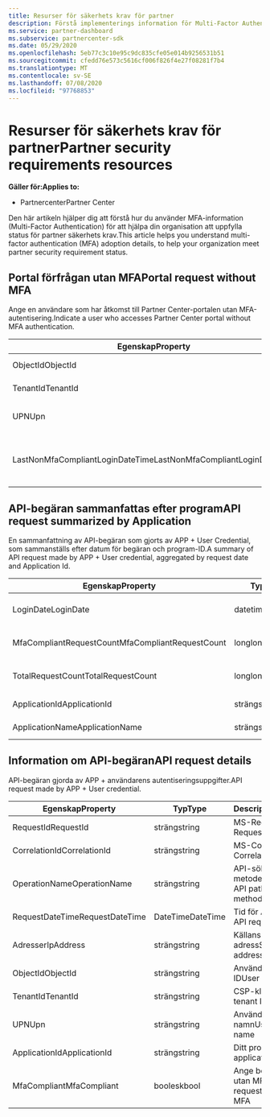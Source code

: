 ```yaml
---
title: Resurser för säkerhets krav för partner
description: Förstå implementerings information för Multi-Factor Authentication (MFA) för att uppfylla partner säkerhets kraven.
ms.service: partner-dashboard
ms.subservice: partnercenter-sdk
ms.date: 05/29/2020
ms.openlocfilehash: 5eb77c3c10e95c9dc835cfe05e014b9256531b51
ms.sourcegitcommit: cfedd76e573c5616cf006f826f4e27f08281f7b4
ms.translationtype: MT
ms.contentlocale: sv-SE
ms.lasthandoff: 07/08/2020
ms.locfileid: "97768853"
---
```

# <a name="partner-security-requirements-resources"></a><span data-ttu-id="83d7d-103">Resurser för säkerhets krav för partner</span><span class="sxs-lookup"><span data-stu-id="83d7d-103">Partner security requirements resources</span></span>

<span data-ttu-id="83d7d-104">**Gäller för:**</span><span class="sxs-lookup"><span data-stu-id="83d7d-104">**Applies to:**</span></span>

- <span data-ttu-id="83d7d-105">Partnercenter</span><span class="sxs-lookup"><span data-stu-id="83d7d-105">Partner Center</span></span>

<span data-ttu-id="83d7d-106">Den här artikeln hjälper dig att förstå hur du använder MFA-information (Multi-Factor Authentication) för att hjälpa din organisation att uppfylla status för partner säkerhets krav.</span><span class="sxs-lookup"><span data-stu-id="83d7d-106">This article helps you understand multi-factor authentication (MFA) adoption details, to help your organization meet partner security requirement status.</span></span> 

## <a name="portal-request-without-mfa"></a><span data-ttu-id="83d7d-107">Portal förfrågan utan MFA</span><span class="sxs-lookup"><span data-stu-id="83d7d-107">Portal request without MFA</span></span>

<span data-ttu-id="83d7d-108">Ange en användare som har åtkomst till Partner Center-portalen utan MFA-autentisering.</span><span class="sxs-lookup"><span data-stu-id="83d7d-108">Indicate a user who accesses Partner Center portal without MFA authentication.</span></span>

| <span data-ttu-id="83d7d-109">Egenskap</span><span class="sxs-lookup"><span data-stu-id="83d7d-109">Property</span></span>                            | <span data-ttu-id="83d7d-110">Typ</span><span class="sxs-lookup"><span data-stu-id="83d7d-110">Type</span></span>            | <span data-ttu-id="83d7d-111">Beskrivning</span><span class="sxs-lookup"><span data-stu-id="83d7d-111">Description</span></span>                           |
|-------------------------------------|-----------------|---------------------------------------|
| <span data-ttu-id="83d7d-112">ObjectId</span><span class="sxs-lookup"><span data-stu-id="83d7d-112">ObjectId</span></span>                            | <span data-ttu-id="83d7d-113">sträng</span><span class="sxs-lookup"><span data-stu-id="83d7d-113">string</span></span>          | <span data-ttu-id="83d7d-114">Användar objekt-ID</span><span class="sxs-lookup"><span data-stu-id="83d7d-114">User Object ID</span></span>                        |
| <span data-ttu-id="83d7d-115">TenantId</span><span class="sxs-lookup"><span data-stu-id="83d7d-115">TenantId</span></span>                            | <span data-ttu-id="83d7d-116">sträng</span><span class="sxs-lookup"><span data-stu-id="83d7d-116">string</span></span>          | <span data-ttu-id="83d7d-117">CSP-klient-ID</span><span class="sxs-lookup"><span data-stu-id="83d7d-117">CSP tenant ID</span></span>                         |
| <span data-ttu-id="83d7d-118">UPN</span><span class="sxs-lookup"><span data-stu-id="83d7d-118">Upn</span></span>                                 | <span data-ttu-id="83d7d-119">sträng</span><span class="sxs-lookup"><span data-stu-id="83d7d-119">string</span></span>          | <span data-ttu-id="83d7d-120">Användarens huvud namn</span><span class="sxs-lookup"><span data-stu-id="83d7d-120">User principal name</span></span>                   |
| <span data-ttu-id="83d7d-121">LastNonMfaCompliantLoginDateTime</span><span class="sxs-lookup"><span data-stu-id="83d7d-121">LastNonMfaCompliantLoginDateTime</span></span>    | <span data-ttu-id="83d7d-122">datetime</span><span class="sxs-lookup"><span data-stu-id="83d7d-122">datetime</span></span>        | <span data-ttu-id="83d7d-123">Senaste gången användaren loggar in utan MFA</span><span class="sxs-lookup"><span data-stu-id="83d7d-123">Latest time user login-in without MFA</span></span> |


## <a name="api-request-summarized-by-application"></a><span data-ttu-id="83d7d-124">API-begäran sammanfattas efter program</span><span class="sxs-lookup"><span data-stu-id="83d7d-124">API request summarized by Application</span></span>

<span data-ttu-id="83d7d-125">En sammanfattning av API-begäran som gjorts av APP + User Credential, som sammanställs efter datum för begäran och program-ID.</span><span class="sxs-lookup"><span data-stu-id="83d7d-125">A summary of API request made by APP + User credential, aggregated by request date and Application Id.</span></span>

| <span data-ttu-id="83d7d-126">Egenskap</span><span class="sxs-lookup"><span data-stu-id="83d7d-126">Property</span></span>                            | <span data-ttu-id="83d7d-127">Typ</span><span class="sxs-lookup"><span data-stu-id="83d7d-127">Type</span></span>            | <span data-ttu-id="83d7d-128">Description</span><span class="sxs-lookup"><span data-stu-id="83d7d-128">Description</span></span>               |
|-------------------------------------|-----------------|---------------------------|
| <span data-ttu-id="83d7d-129">LoginDate</span><span class="sxs-lookup"><span data-stu-id="83d7d-129">LoginDate</span></span>                           | <span data-ttu-id="83d7d-130">datetime</span><span class="sxs-lookup"><span data-stu-id="83d7d-130">datetime</span></span>        | <span data-ttu-id="83d7d-131">Datum för API-begäran</span><span class="sxs-lookup"><span data-stu-id="83d7d-131">API request date</span></span>          |
| <span data-ttu-id="83d7d-132">MfaCompliantRequestCount</span><span class="sxs-lookup"><span data-stu-id="83d7d-132">MfaCompliantRequestCount</span></span>            | <span data-ttu-id="83d7d-133">long</span><span class="sxs-lookup"><span data-stu-id="83d7d-133">long</span></span>            | <span data-ttu-id="83d7d-134">Antal begär Anden med MFA</span><span class="sxs-lookup"><span data-stu-id="83d7d-134">Request count with MFA</span></span>    |
| <span data-ttu-id="83d7d-135">TotalRequestCount</span><span class="sxs-lookup"><span data-stu-id="83d7d-135">TotalRequestCount</span></span>                   | <span data-ttu-id="83d7d-136">long</span><span class="sxs-lookup"><span data-stu-id="83d7d-136">long</span></span>            | <span data-ttu-id="83d7d-137">Totalt antal begär Anden</span><span class="sxs-lookup"><span data-stu-id="83d7d-137">Total request count</span></span>       |
| <span data-ttu-id="83d7d-138">ApplicationId</span><span class="sxs-lookup"><span data-stu-id="83d7d-138">ApplicationId</span></span>                       | <span data-ttu-id="83d7d-139">sträng</span><span class="sxs-lookup"><span data-stu-id="83d7d-139">string</span></span>          | <span data-ttu-id="83d7d-140">Program-ID</span><span class="sxs-lookup"><span data-stu-id="83d7d-140">The application ID</span></span>        |
| <span data-ttu-id="83d7d-141">ApplicationName</span><span class="sxs-lookup"><span data-stu-id="83d7d-141">ApplicationName</span></span>                     | <span data-ttu-id="83d7d-142">sträng</span><span class="sxs-lookup"><span data-stu-id="83d7d-142">string</span></span>          | <span data-ttu-id="83d7d-143">Program namnet</span><span class="sxs-lookup"><span data-stu-id="83d7d-143">The application name</span></span>      |


## <a name="api-request-details"></a><span data-ttu-id="83d7d-144">Information om API-begäran</span><span class="sxs-lookup"><span data-stu-id="83d7d-144">API request details</span></span>

<span data-ttu-id="83d7d-145">API-begäran gjorda av APP + användarens autentiseringsuppgifter.</span><span class="sxs-lookup"><span data-stu-id="83d7d-145">API request made by APP + User credential.</span></span> 

| <span data-ttu-id="83d7d-146">Egenskap</span><span class="sxs-lookup"><span data-stu-id="83d7d-146">Property</span></span>                            | <span data-ttu-id="83d7d-147">Typ</span><span class="sxs-lookup"><span data-stu-id="83d7d-147">Type</span></span>            | <span data-ttu-id="83d7d-148">Description</span><span class="sxs-lookup"><span data-stu-id="83d7d-148">Description</span></span>                              |
|-------------------------------------|-----------------|------------------------------------------|
| <span data-ttu-id="83d7d-149">RequestId</span><span class="sxs-lookup"><span data-stu-id="83d7d-149">RequestId</span></span>                           | <span data-ttu-id="83d7d-150">sträng</span><span class="sxs-lookup"><span data-stu-id="83d7d-150">string</span></span>          | <span data-ttu-id="83d7d-151">MS-RequestId</span><span class="sxs-lookup"><span data-stu-id="83d7d-151">MS-RequestId</span></span>                             |
| <span data-ttu-id="83d7d-152">CorrelationId</span><span class="sxs-lookup"><span data-stu-id="83d7d-152">CorrelationId</span></span>                       | <span data-ttu-id="83d7d-153">sträng</span><span class="sxs-lookup"><span data-stu-id="83d7d-153">string</span></span>          | <span data-ttu-id="83d7d-154">MS-CorrelationId</span><span class="sxs-lookup"><span data-stu-id="83d7d-154">MS-CorrelationId</span></span>                         |
| <span data-ttu-id="83d7d-155">OperationName</span><span class="sxs-lookup"><span data-stu-id="83d7d-155">OperationName</span></span>                       | <span data-ttu-id="83d7d-156">sträng</span><span class="sxs-lookup"><span data-stu-id="83d7d-156">string</span></span>          | <span data-ttu-id="83d7d-157">API-sökväg med metoden Request</span><span class="sxs-lookup"><span data-stu-id="83d7d-157">The API path with request method</span></span>         |
| <span data-ttu-id="83d7d-158">RequestDateTime</span><span class="sxs-lookup"><span data-stu-id="83d7d-158">RequestDateTime</span></span>                     | <span data-ttu-id="83d7d-159">DateTime</span><span class="sxs-lookup"><span data-stu-id="83d7d-159">DateTime</span></span>        | <span data-ttu-id="83d7d-160">Tid för API-begäran</span><span class="sxs-lookup"><span data-stu-id="83d7d-160">The API request time</span></span>                     |
| <span data-ttu-id="83d7d-161">Adresser</span><span class="sxs-lookup"><span data-stu-id="83d7d-161">IpAddress</span></span>                           | <span data-ttu-id="83d7d-162">sträng</span><span class="sxs-lookup"><span data-stu-id="83d7d-162">string</span></span>          | <span data-ttu-id="83d7d-163">Källans IP-adress</span><span class="sxs-lookup"><span data-stu-id="83d7d-163">Source IP address</span></span>                        |
| <span data-ttu-id="83d7d-164">ObjectId</span><span class="sxs-lookup"><span data-stu-id="83d7d-164">ObjectId</span></span>                            | <span data-ttu-id="83d7d-165">sträng</span><span class="sxs-lookup"><span data-stu-id="83d7d-165">string</span></span>          | <span data-ttu-id="83d7d-166">Användar objekt-ID</span><span class="sxs-lookup"><span data-stu-id="83d7d-166">User object ID</span></span>                           |
| <span data-ttu-id="83d7d-167">TenantId</span><span class="sxs-lookup"><span data-stu-id="83d7d-167">TenantId</span></span>                            | <span data-ttu-id="83d7d-168">sträng</span><span class="sxs-lookup"><span data-stu-id="83d7d-168">string</span></span>          | <span data-ttu-id="83d7d-169">CSP-klient-ID</span><span class="sxs-lookup"><span data-stu-id="83d7d-169">CSP tenant ID</span></span>                            |
| <span data-ttu-id="83d7d-170">UPN</span><span class="sxs-lookup"><span data-stu-id="83d7d-170">Upn</span></span>                                 | <span data-ttu-id="83d7d-171">sträng</span><span class="sxs-lookup"><span data-stu-id="83d7d-171">string</span></span>          | <span data-ttu-id="83d7d-172">Användarens huvud namn</span><span class="sxs-lookup"><span data-stu-id="83d7d-172">User principal name</span></span>                      |
| <span data-ttu-id="83d7d-173">ApplicationId</span><span class="sxs-lookup"><span data-stu-id="83d7d-173">ApplicationId</span></span>                       | <span data-ttu-id="83d7d-174">sträng</span><span class="sxs-lookup"><span data-stu-id="83d7d-174">string</span></span>          | <span data-ttu-id="83d7d-175">Ditt program</span><span class="sxs-lookup"><span data-stu-id="83d7d-175">Your application</span></span>                         |
| <span data-ttu-id="83d7d-176">MfaCompliant</span><span class="sxs-lookup"><span data-stu-id="83d7d-176">MfaCompliant</span></span>                        | <span data-ttu-id="83d7d-177">boolesk</span><span class="sxs-lookup"><span data-stu-id="83d7d-177">bool</span></span>            | <span data-ttu-id="83d7d-178">Ange begäran med eller utan MFA</span><span class="sxs-lookup"><span data-stu-id="83d7d-178">Indicate the request with or without MFA</span></span> |
